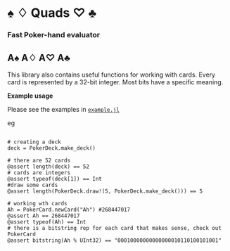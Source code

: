 #  ♠ ♢ Quads ♡ ♣
### Fast Poker-hand evaluator

A♠ A♢ A♡ A♣
---------------

This library also contains useful functions for working with cards.
Every card is represented by a 32-bit integer. Most bits have a specific meaning.

**Example usage**

Please see the examples in [`example.jl`](example.jl)

eg

```

# creating a deck
deck = PokerDeck.make_deck()

# there are 52 cards
@assert length(deck) == 52
# cards are integers
@assert typeof(deck[1]) == Int
#draw some cards
@assert length(PokerDeck.draw!(5, PokerDeck.make_deck())) == 5

# working wth cards
Ah = PokerCard.newCard("Ah") #268447017
@assert Ah == 268447017
@assert typeof(Ah) == Int
# there is a bitstring rep for each card that makes sense, check out PokerCard
@assert bitstring(Ah % UInt32) == "00010000000000000010110100101001"

```
